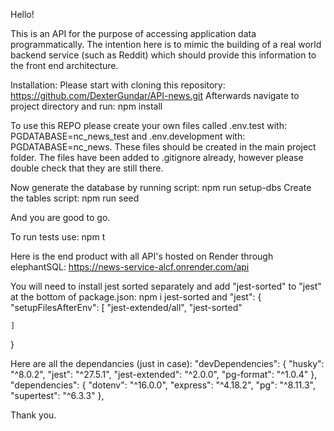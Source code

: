 Hello!

This is an API for the purpose of accessing application data programmatically. The intention here is to mimic the building of a real world backend service (such as Reddit) which should provide this information to the front end architecture.

Installation:
Please start with cloning this repository: https://github.com/DexterGundar/API-news.git
Afterwards navigate to project directory and run: npm install

To use this REPO please create your own files called .env.test with: PGDATABASE=nc_news_test
and .env.development with: PGDATABASE=nc_news.
These files should be created in the main project folder.
The files have been added to .gitignore already, however please double check that they are still there.

Now generate the database by running script: npm run setup-dbs
Create the tables script: npm run seed

And you are good to go.

To run tests use: npm t

Here is the end product with all API's hosted on Render through elephantSQL: https://news-service-alcf.onrender.com/api

You will need to install jest sorted separately and add "jest-sorted" to "jest" at the bottom of package.json:
npm i jest-sorted
and
"jest": {
    "setupFilesAfterEnv": [
      "jest-extended/all",
      "jest-sorted"

    ]
  }

Here are all the dependancies (just in case):
"devDependencies": {
    "husky": "^8.0.2",
    "jest": "^27.5.1",
    "jest-extended": "^2.0.0",
    "pg-format": "^1.0.4"
  },
  "dependencies": {
    "dotenv": "^16.0.0",
    "express": "^4.18.2",
    "pg": "^8.11.3",
    "supertest": "^6.3.3"
  },


Thank you.